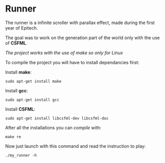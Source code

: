 # Runner
The runner is a infinite scroller with parallax effect, made during the first year of Epitech.

The goal was to work on the generation part of the world only with the use of **CSFML**.

*The project works with the use of make so only for Linux*


To compile the project you will have to install dependancies first:

Install **make**:

```
sudo apt-get install make
```

Install **gcc**:

```
sudo apt-get install gcc
```

Install **CSFML**:

```
sudo apt-get install libcsfml-dev libcsfml-doc
```

After all the installations you can *compile* with:
```
make re
```

Now just launch with this command and read the instruction to play:
```
./my_runner -h
```

